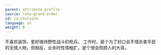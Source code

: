 ```yaml
---
parent: attribute.profile
source: fate-grand-order
id: cu-chulainn
language: zh
weight: 0
---
```


不喜欢装饰，爱好维持野性战斗的枪兵。
工作时，是个为了封口会不惜杀害平民的无情人物，但相反，业余时性情粗犷。是个很会照顾人的大哥。
